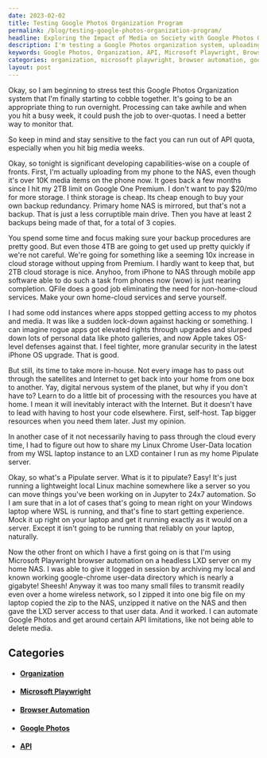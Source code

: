 ```yaml
---
date: 2023-02-02
title: Testing Google Photos Organization Program
permalink: /blog/testing-google-photos-organization-program/
headline: Exploring the Impact of Media on Society with Google Photos Organization
description: I'm testing a Google Photos organization system, uploading photos to my NAS, and setting up a home cloud to increase my storage capabilities. To get around certain API limitations, I'm using Microsoft Playwright browser automation on a headless LXD server. In this blog post, I discuss the impact of media on society and how it can be used to shape public opinion and create a more informed and connected society. Read more to find out my thoughts on this important topic.
keywords: Google Photos, Organization, API, Microsoft Playwright, Browser Automation, Headless LXD, Server, Media, Society, Public Opinion, Informed, Connected
categories: organization, microsoft playwright, browser automation, google photos, api
layout: post
---
```


Okay, so I am beginning to stress test this Google Photos Organization system
that I'm finally starting to cobble together. It's going to be an appropriate
thing to run overnight. Processing can take awhile and when you hit a busy
week, it could push the job to over-quotas. I need a better way to monitor
that.

So keep in mind and stay sensitive to the fact you can run out of API quota,
especially when you hit big media weeks.

Okay, so tonight is significant developing capabilities-wise on a couple of
fronts. First, I'm actually uploading from my phone to the NAS, even though
it's over 10K media items on the phone now. It goes back a few months since I
hit my 2TB limit on Google One Premium. I don't want to pay $20/mo for more
storage. I think storage is cheap. Its cheap enough to buy your own backup
redundancy. Primary home NAS is mirrored, but that's not a backup. That is just
a less corruptible main drive. Then you have at least 2 backups being made of
that, for a total of 3 copies.

You spend some time and focus making sure your backup procedures are pretty
good. But even those 4TB are going to get used up pretty quickly if we're not
careful. We're going for something like a seeming 10x increase in cloud storage
without upping from Premium. I hardly want to keep that, but 2TB cloud storage
is nice. Anyhoo, from iPhone to NAS through mobile app software able to do such
a task from phones now (wow) is just nearing completion. QFile does a good job
eliminating the need for non-home-cloud services. Make your own home-cloud
services and serve yourself.

I had some odd instances where apps stopped getting access to my photos and
media. It was like a sudden lock-down against hacking or something. I can
imagine rogue apps got elevated rights through upgrades and slurped down lots
of personal data like photo galleries, and now Apple takes OS-level defenses
against that. I feel tighter, more granular security in the latest iPhone OS
upgrade. That is good.

But still, its time to take more in-house. Not every image has to pass out
through the satellites and Internet to get back into your home from one box to
another. Yay, digital nervous system of the planet, but why if you don't have
to? Learn to do a little bit of processing with the resources you have at home.
I mean it will inevitably interact with the Internet. But it doesn't have to
lead with having to host your code elsewhere. First, self-host. Tap bigger
resources when you need them later. Just my opinion.

In another case of it not necessarily having to pass through the cloud every
time, I had to figure out how to share my Linux Chrome User-Data location from
my WSL laptop instance to an LXD container I run as my home Pipulate server.

Okay, so what's a Pipulate server. What is it to pipulate? Easy! It's just
running a lightweight local Linux machine somewhere like a server so you can
move things you've been working on in Jupyter to 24x7 automation. So I am sure
that in a lot of cases that's going to mean right on your Windows laptop where
WSL is running, and that's fine to start getting experience. Mock it up right
on your laptop and get it running exactly as it would on a server. Except it
isn't going to be running that reliably on your laptop, naturally.

Now the other front on which I have a first going on is that I'm using
Microsoft Playwright browser automation on a headless LXD server on my home
NAS. I was able to give it logged in session by archiving my local and known
working google-chrome user-data directory which is nearly a gigabyte! Sheesh!
Anyway it was too many small files to transmit readily even over a home
wireless network, so I zipped it into one big file on my laptop copied the zip
to the NAS, unzipped it native on the NAS and then gave the LXD server access
to that user data. And it worked. I can automate Google Photos and get around
certain API limitations, like not being able to delete media.


## Categories

<ul>
<li><h4><a href='/organization/'>Organization</a></h4></li>
<li><h4><a href='/microsoft-playwright/'>Microsoft Playwright</a></h4></li>
<li><h4><a href='/browser-automation/'>Browser Automation</a></h4></li>
<li><h4><a href='/google-photos/'>Google Photos</a></h4></li>
<li><h4><a href='/api/'>API</a></h4></li></ul>
